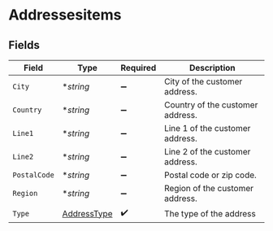 # Addressesitems


## Fields

| Field                                             | Type                                              | Required                                          | Description                                       |
| ------------------------------------------------- | ------------------------------------------------- | ------------------------------------------------- | ------------------------------------------------- |
| `City`                                            | **string*                                         | :heavy_minus_sign:                                | City of the customer address.                     |
| `Country`                                         | **string*                                         | :heavy_minus_sign:                                | Country of the customer address.                  |
| `Line1`                                           | **string*                                         | :heavy_minus_sign:                                | Line 1 of the customer address.                   |
| `Line2`                                           | **string*                                         | :heavy_minus_sign:                                | Line 2 of the customer address.                   |
| `PostalCode`                                      | **string*                                         | :heavy_minus_sign:                                | Postal code or zip code.                          |
| `Region`                                          | **string*                                         | :heavy_minus_sign:                                | Region of the customer address.                   |
| `Type`                                            | [AddressType](../../models/shared/addresstype.md) | :heavy_check_mark:                                | The type of the address                           |